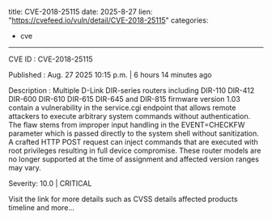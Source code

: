  
title: CVE-2018-25115
date: 2025-8-27
lien: "https://cvefeed.io/vuln/detail/CVE-2018-25115"
categories:
  - cve
---

CVE ID : CVE-2018-25115

Published :  Aug. 27
2025
10:15 p.m. | 6 hours
14 minutes ago

Description : Multiple D-Link DIR-series routers
including DIR-110
DIR-412
DIR-600
DIR-610
DIR-615
DIR-645
and DIR-815 firmware version 1.03
contain a vulnerability in the service.cgi endpoint that allows remote attackers to execute arbitrary system commands without authentication. The flaw stems from improper input handling in the EVENT=CHECKFW parameter
which is passed directly to the system shell without sanitization. A crafted HTTP POST request can inject commands that are executed with root privileges
resulting in full device compromise. These router models are no longer supported at the time of assignment and affected version ranges may vary.

Severity: 10.0 | CRITICAL

Visit the link for more details
such as CVSS details
affected products
timeline
and more...
